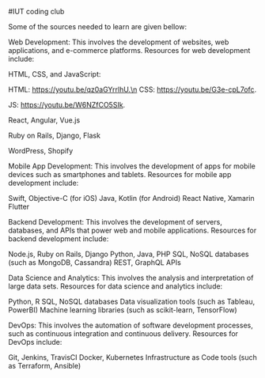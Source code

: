 #IUT coding club


Some of the sources needed to learn are given bellow:

Web Development: This involves the development of websites, web applications, and e-commerce platforms. Resources for web development include:

HTML, CSS, and JavaScript:

HTML: https://youtu.be/qz0aGYrrlhU.\n
CSS: https://youtu.be/G3e-cpL7ofc.

JS: https://youtu.be/W6NZfCO5SIk.

React, Angular, Vue.js

Ruby on Rails, Django, Flask

WordPress, Shopify


Mobile App Development: This involves the development of apps for mobile devices such as smartphones and tablets. Resources for mobile app development include:

Swift, Objective-C (for iOS)
Java, Kotlin (for Android)
React Native, Xamarin
Flutter


Backend Development: This involves the development of servers, databases, and APIs that power web and mobile applications. Resources for backend development include:

Node.js, Ruby on Rails, Django
Python, Java, PHP
SQL, NoSQL databases (such as MongoDB, Cassandra)
REST, GraphQL APIs


Data Science and Analytics: This involves the analysis and interpretation of large data sets. Resources for data science and analytics include:

Python, R
SQL, NoSQL databases
Data visualization tools (such as Tableau, PowerBI)
Machine learning libraries (such as scikit-learn, TensorFlow)

DevOps: This involves the automation of software development processes, such as continuous integration and continuous delivery. Resources for DevOps include:

Git, Jenkins, TravisCI
Docker, Kubernetes
Infrastructure as Code tools (such as Terraform, Ansible)

